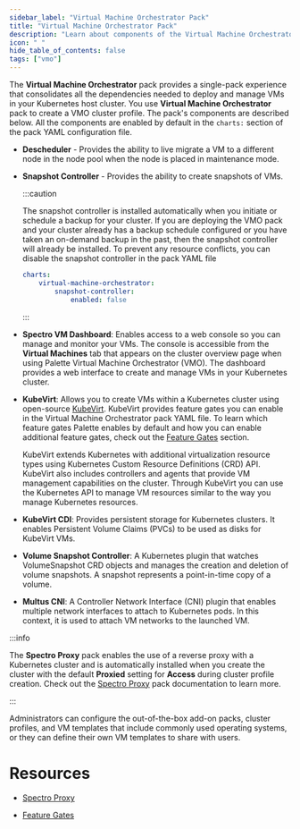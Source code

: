 ```yaml
---
sidebar_label: "Virtual Machine Orchestrator Pack"
title: "Virtual Machine Orchestrator Pack"
description: "Learn about components of the Virtual Machine Orchestrator pack."
icon: " "
hide_table_of_contents: false
tags: ["vmo"]
---
```


The **Virtual Machine Orchestrator** pack provides a single-pack experience that consolidates all the dependencies needed to deploy and manage VMs in your Kubernetes host cluster. You use **Virtual Machine Orchestrator** pack to create a VMO cluster profile. The pack's components are described below. All the components are enabled by default in the `charts:` section of the pack YAML configuration file. 


- **Descheduler** - Provides the ability to live migrate a VM to a different node in the node pool when the node is placed in maintenance mode. 


- **Snapshot Controller** - Provides the ability to create snapshots of VMs. 

  :::caution

  The snapshot controller is installed automatically when you initiate or schedule a backup for your cluster. If you are deploying the VMO pack and your cluster already has a backup schedule configured or you have taken an on-demand backup in the past, then the snapshot controller will already be installed. To prevent any resource conflicts, you can disable the snapshot controller in the pack YAML file

  ```yaml
  charts:
      virtual-machine-orchestrator:
          snapshot-controller:
              enabled: false
  ```

  :::


- **Spectro VM Dashboard**: Enables access to a web console so you can manage and monitor your VMs. The console is accessible from the **Virtual Machines** tab that appears on the cluster overview page when using Palette Virtual Machine Orchestrator (VMO). The dashboard provides a web interface to create and manage VMs in your Kubernetes cluster. 


- **KubeVirt**: Allows you to create VMs within a Kubernetes cluster using open-source [KubeVirt](https://kubevirt.io). KubeVirt provides feature gates you can enable in the Virtual Machine Orchestrator pack YAML file. To learn which feature gates Palette enables by default and how you can enable additional feature gates, check out the [Feature Gates](../vm-management.md#feature-gates) section.

    KubeVirt extends Kubernetes with additional virtualization resource types using Kubernetes Custom Resource Definitions (CRD) API. KubeVirt also includes controllers and agents that provide VM management capabilities on the cluster. Through KubeVirt you can use the Kubernetes API to manage VM resources similar to the way you manage Kubernetes resources.     


- **KubeVirt CDI**: Provides persistent storage for Kubernetes clusters. It enables Persistent Volume Claims (PVCs) to be used as disks for KubeVirt VMs.


- **Volume Snapshot Controller**: A Kubernetes plugin that watches VolumeSnapshot CRD objects and manages the creation and deletion of volume snapshots. A snapshot represents a point-in-time copy of a volume.


- **Multus CNI**: A Controller Network Interface (CNI) plugin that enables multiple network interfaces to attach to Kubernetes pods. In this context, it is used to attach VM networks to the launched VM.


:::info

The **Spectro Proxy** pack enables the use of a reverse proxy with a Kubernetes cluster and is automatically installed when you create the cluster with the default **Proxied** setting for **Access** during cluster profile creation. Check out the [Spectro Proxy](../../integrations/frp.md) pack documentation to learn more. 

:::


Administrators can configure the out-of-the-box add-on packs, cluster profiles, and VM templates that include commonly used operating systems, or they can define their own VM templates to share with users.


# Resources


- [Spectro Proxy](../../integrations/frp.md)

- [Feature Gates](../vm-management.md#feature-gates)

